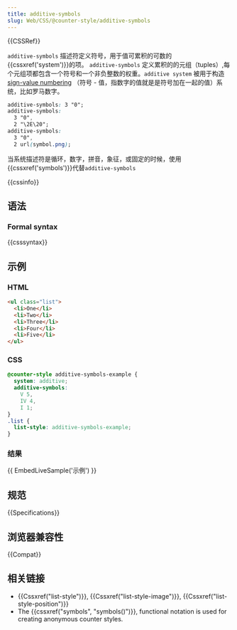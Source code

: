 ```yaml
---
title: additive-symbols
slug: Web/CSS/@counter-style/additive-symbols
---
```


{{CSSRef}}

`additive-symbols` 描述符定义符号，用于值可累积的可数的 {{cssxref('system')}}的项。 `additive-symbols` 定义累积的的元组（tuples）,每个元组项都包含一个符号和一个非负整数的权重。`additive system` 被用于构造 [sign-value numbering](http://en.wikipedia.org/wiki/Sign-value_notation) （符号 - 值，指数字的值就是是符号加在一起的值）系统，比如罗马数字。

```css
additive-symbols: 3 "0";
additive-symbols:
  3 "0",
  2 "\2E\20";
additive-symbols:
  3 "0",
  2 url(symbol.png);
```

当系统描述符是循环，数字，拼音，象征，或固定的时候，使用 {{cssxref('symbols')}}代替`additive-symbols`

{{cssinfo}}

## 语法

### Formal syntax

{{csssyntax}}

## 示例

### HTML

```html
<ul class="list">
  <li>One</li>
  <li>Two</li>
  <li>Three</li>
  <li>Four</li>
  <li>Five</li>
</ul>
```

### CSS

```css
@counter-style additive-symbols-example {
  system: additive;
  additive-symbols:
    V 5,
    IV 4,
    I 1;
}
.list {
  list-style: additive-symbols-example;
}
```

### 结果

{{ EmbedLiveSample('示例') }}

## 规范

{{Specifications}}

## 浏览器兼容性

{{Compat}}

## 相关链接

- {{Cssxref("list-style")}}, {{Cssxref("list-style-image")}}, {{Cssxref("list-style-position")}}
- The {{cssxref("symbols", "symbols()")}}, functional notation is used for creating anonymous counter styles.
